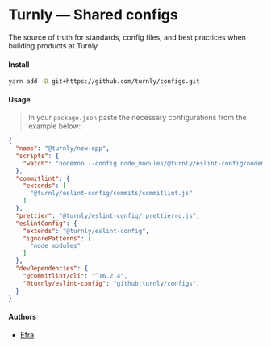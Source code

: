 # Turnly — Shared configs

The source of truth for standards, config files, and best practices when
building products at Turnly.

#### Install

```sh
yarn add -D git+https://github.com/turnly/configs.git
```

#### Usage

> In your `package.json` paste the necessary configurations from the example below:

```json
{
  "name": "@turnly/new-app",
  "scripts": {
    "watch": "nodemon --config node_modules/@turnly/eslint-config/nodemon.json src/main.ts"
  },
  "commitlint": {
    "extends": [
      "@turnly/eslint-config/commits/commitlint.js"
    ]
  },
  "prettier": "@turnly/eslint-config/.prettierrc.js",
  "eslintConfig": {
    "extends": "@turnly/eslint-config",
    "ignorePatterns": [
      "node_modules"
    ]
  },
  "devDependencies": {
    "@commitlint/cli": "^16.2.4",
    "@turnly/eslint-config": "github:turnly/configs",
  }
}
```

#### Authors

- [Efra](https://github.com/efraa)
